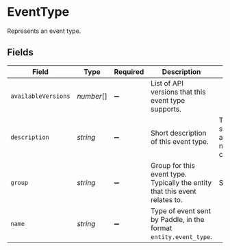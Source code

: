 # EventType

Represents an event type.


## Fields

| Field                                                                       | Type                                                                        | Required                                                                    | Description                                                                 | Example                                                                     |
| --------------------------------------------------------------------------- | --------------------------------------------------------------------------- | --------------------------------------------------------------------------- | --------------------------------------------------------------------------- | --------------------------------------------------------------------------- |
| `availableVersions`                                                         | *number*[]                                                                  | :heavy_minus_sign:                                                          | List of API versions that this event type supports.                         |                                                                             |
| `description`                                                               | *string*                                                                    | :heavy_minus_sign:                                                          | Short description of this event type.                                       | The subscription.created alert is fired when a new subscription is created. |
| `group`                                                                     | *string*                                                                    | :heavy_minus_sign:                                                          | Group for this event type. Typically the entity that this event relates to. | Subscriptions                                                               |
| `name`                                                                      | *string*                                                                    | :heavy_minus_sign:                                                          | Type of event sent by Paddle, in the format `entity.event_type`.            |                                                                             |